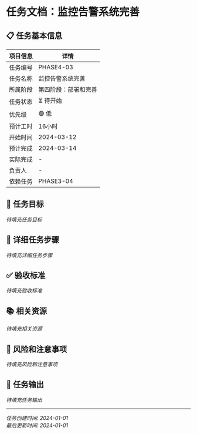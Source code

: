 # 任务文档：监控告警系统完善

## 📋 任务基本信息

| 项目信息 | 详情 |
|---------|------|
| 任务编号 | PHASE4-03 |
| 任务名称 | 监控告警系统完善 |
| 所属阶段 | 第四阶段：部署和完善 |
| 任务状态 | ⏳ 待开始 |
| 优先级 | 🟢 低 |
| 预计工时 | 16小时 |
| 开始时间 | 2024-03-12 |
| 预计完成 | 2024-03-14 |
| 实际完成 | - |
| 负责人 | - |
| 依赖任务 | PHASE3-04 |

## 🎯 任务目标

*待填充任务目标*

## 📝 详细任务步骤

*待填充详细任务步骤*

## ✅ 验收标准

*待填充验收标准*

## 📚 相关资源

*待填充相关资源*

## 🚨 风险和注意事项

*待填充风险和注意事项*

## 📄 任务输出

*待填充任务输出*

---

*任务创建时间: 2024-01-01*  
*最后更新时间: 2024-01-01*